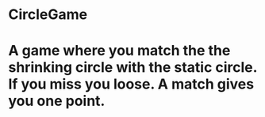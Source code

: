 # CircleGame
#

# A game where you match the the shrinking circle with the static circle. If you miss you loose. A match gives you one point. 
